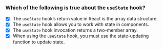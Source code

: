 ### Which of the following is true about the `useState` hook?

- [x] The `useState` hook’s return value in React is the array data structure.
- [x] The `useState` hook allows you to work with state in components.
- [x] The `useState` hook invocation returns a two-member array.
- [x] When using the `useState` hook, you must use the state-updating function to update state.
